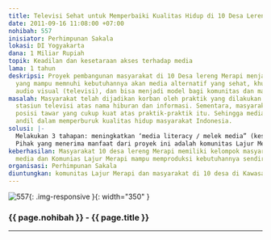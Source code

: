 ```yaml
---
title: Televisi Sehat untuk Memperbaiki Kualitas Hidup di 10 Desa Lereng Merapi
date: 2011-09-16 11:08:00 +07:00
nohibah: 557
inisiator: Perhimpunan Sakala
lokasi: DI Yogyakarta
dana: 1 Miliar Rupiah
topik: Keadilan dan kesetaraan akses terhadap media
lama: 1 tahun
deskripsi: Proyek pembangunan masyarakat di 10 Desa lereng Merapi menjadi sadar media
  yang mampu memnuhi kebutuhannya akan media alternatif yang sehat, khususnya media
  audio visual (televisi), dan bisa menjadi model bagi komunitas dan masyaraka lain.
masalah: Masyarakat telah dijadikan korban oleh praktik yang dilakukan para pengelola
  stasiun televisi atas nama hiburan dan informasi. Sementara, masyarakat tidak memiliki
  posisi tawar yang cukup kuat atas praktik-praktik itu. Sehingga media televisi memiliki
  andil dalam memperburuk kualitas hidup masyarakat Indonesia.
solusi: |-
  Melakukan 3 tahapan: meningkatkan ‘media literacy / melek media” (kesadaran wacana) masyarakat, meningkatkan ‘media awareness / sadar media” (kesadaran kebutuhan) masyarakat, dan memproduksi media sendiri oleh masyarakat.
  Pihak yang menerima manfaat dari proyek ini adalah komunitas Lajur Merapi dan masyarakat di 10 desa di Kawasan lereng Merapi.
keberhasilan: Masyarakat 10 desa lereng Merapi memiliki kelompok masyarakat sadar
  media dan Komunias Lajur Merapi mampu memproduksi kebutuhannya sendiri
organisasi: Perhimpunan Sakala
diuntungkan: komunitas Lajur Merapi dan masyarakat di 10 desa di Kawasan lereng Merapi
---
```


![557](/static/img/hibahcmb/557.png){: .img-responsive }{: width="350" }

### {{ page.nohibah }} - {{ page.title }}

---
